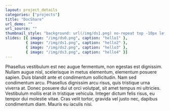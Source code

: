 ```yaml
---
layout: project_details
categories: ["projects"]
title: "DocShare"
url_demo: ""
url_source: ""
thumbnail_style: "background: url(/img/ds1.png) no-repeat top -10px left 0px; background-size: 260%;"
slides: [{ image: "/img/ds0.png", caption: "hello1" },
         { image: "/img/ds1.png", caption: "hello2" },
         { image: "/img/ds2.png", caption: "hello3" },
         { image: "/img/ds3.png", caption: "hello4" }]
---
```


Phasellus vestibulum est nec augue fermentum, non egestas est dignissim. Nullam augue nisl, scelerisque in metus elementum, elementum posuere sapien. Duis blandit ante et condimentum sollicitudin. Nam sed condimentum arcu. Phasellus dignissim arcu risus, quis tristique urna viverra at. Donec posuere dui ut orci volutpat, sit amet tempus mi ultricies. Vestibulum mollis erat in tristique vehicula. Integer dictum felis risus, eu tempor dui molestie vitae. Cras velit tortor, gravida vel justo nec, dapibus condimentum diam. Mauris eu iaculis nisi.
